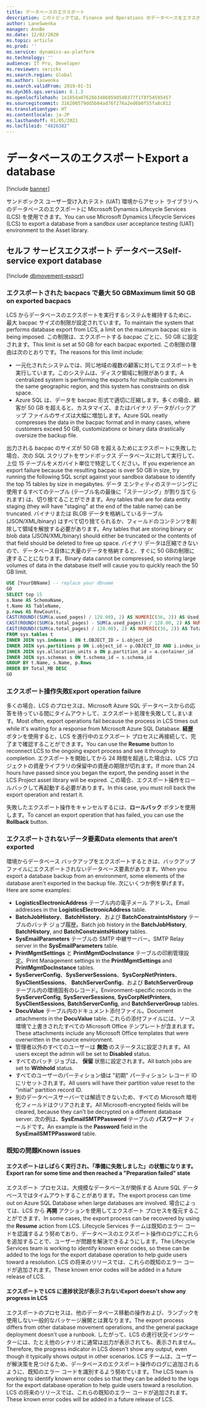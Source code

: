 ```yaml
---
title: データベースのエクスポート
description: このトピックでは、Finance and Operations のデータベースをエクスポートする方法について説明します。
author: LaneSwenka
manager: AnnBe
ms.date: 12/02/2020
ms.topic: article
ms.prod: ''
ms.service: dynamics-ax-platform
ms.technology: ''
audience: IT Pro, Developer
ms.reviewer: sericks
ms.search.region: Global
ms.author: laswenka
ms.search.validFrom: 2019-01-31
ms.dyn365.ops.version: 8.1.3
ms.openlocfilehash: 1e165da0762bb3486059d5d0377f1f8f54595457
ms.sourcegitcommit: 316200579dd5b04ad76f276a2ed6b0f55fa8c812
ms.translationtype: HT
ms.contentlocale: ja-JP
ms.lasthandoff: 01/05/2021
ms.locfileid: "4826382"
---
```

# <a name="export-a-database"></a><span data-ttu-id="c2eb1-103">データベースのエクスポート</span><span class="sxs-lookup"><span data-stu-id="c2eb1-103">Export a database</span></span>

[!include [banner](../includes/banner.md)]

<span data-ttu-id="c2eb1-104">サンドボックス ユーザー受け入れテスト (UAT) 環境からアセット ライブラリへのデータベースのエクスポートに Microsoft Dynamics Lifecycle Services (LCS) を使用できます。</span><span class="sxs-lookup"><span data-stu-id="c2eb1-104">You can use Microsoft Dynamics Lifecycle Services (LCS) to export a database from a sandbox user acceptance testing (UAT) environment to the Asset library.</span></span>

## <a name="self-service-export-database"></a><span data-ttu-id="c2eb1-105">セルフ サービスエクスポート データベース</span><span class="sxs-lookup"><span data-stu-id="c2eb1-105">Self-service export database</span></span>

[!include [dbmovement-export](../includes/dbmovement-export.md)]

### <a name="maximum-limit-50-gb-on-exported-bacpacs"></a><span data-ttu-id="c2eb1-106">エクスポートされた bacpacs で最大 50 GB</span><span class="sxs-lookup"><span data-stu-id="c2eb1-106">Maximum limit 50 GB on exported bacpacs</span></span> 
<span data-ttu-id="c2eb1-107">LCS からデータベースのエクスポートを実行するシステムを維持するために、最大 bacpac サイズの制限が設定されています。</span><span class="sxs-lookup"><span data-stu-id="c2eb1-107">To maintain the system that performs database export from LCS, a limit on the maximum bacpac size is being imposed.</span></span> <span data-ttu-id="c2eb1-108">この制限は、エクスポートする bacpac ごとに、50 GB に設定されます。</span><span class="sxs-lookup"><span data-stu-id="c2eb1-108">This limit is set at 50 GB for each bacpac exported.</span></span> <span data-ttu-id="c2eb1-109">この制限の理由は次のとおりです。</span><span class="sxs-lookup"><span data-stu-id="c2eb1-109">The reasons for this limit include:</span></span> 

- <span data-ttu-id="c2eb1-110">一元化されたシステムでは、同じ地域の複数の顧客に対してエクスポートを実行しています。このシステムは、ディスク領域に制限があります。</span><span class="sxs-lookup"><span data-stu-id="c2eb1-110">A centralized system is performing the exports for multiple customers in the same geographic region, and this system has constraints on disk space.</span></span>  
- <span data-ttu-id="c2eb1-111">Azure SQL は、データを bacpac 形式で適切に圧縮します。多くの場合、顧客が 50 GB を超えると、カスタマイズ、またはバイナリ データがバックアップ ファイルのサイズは大幅に増加します。</span><span class="sxs-lookup"><span data-stu-id="c2eb1-111">Azure SQL neatly compresses the data in the bacpac format and in many cases, where customers exceed 50 GB, customizations or binary data drastically oversize the backup file.</span></span>  

<span data-ttu-id="c2eb1-112">出力される bacpac のサイズが 50 GB を超えるためにエクスポートに失敗した場合、次の SQL スクリプトをサンドボックス データベースに対して実行して、上位 15 テーブルをメガバイト単位で特定してください。</span><span class="sxs-lookup"><span data-stu-id="c2eb1-112">If you experience an export failure because the resulting bacpac is over 50 GB in size, try running the following SQL script against your sandbox database to identify the top 15 tables by size in megabytes.</span></span>  <span data-ttu-id="c2eb1-113">データ エンティティのステージングに使用するすべてのテーブル (テーブル名の最後に「ステージング」が割り当てられます) は、切り捨てることができます。</span><span class="sxs-lookup"><span data-stu-id="c2eb1-113">Any tables that are for data entity staging (they will have "staging" at the end of the table name) can be truncated.</span></span> <span data-ttu-id="c2eb1-114">バイナリまたは BLOB データを格納しているテーブル (JSON/XML/binary) はすべて切り捨てられるか、フィールドのコンテンツを削除して領域を解放する必要があります。</span><span class="sxs-lookup"><span data-stu-id="c2eb1-114">Any tables that are storing binary or blob data (JSON/XML/binary) should either be truncated or the contents of that field should be deleted to free up space.</span></span> <span data-ttu-id="c2eb1-115">バイナリ データは圧縮できないので、データベース自体に大量のデータを格納すると、すぐに 50 GBの制限に達することになります。</span><span class="sxs-lookup"><span data-stu-id="c2eb1-115">Binary data cannot be compressed, so storing large volumes of data in the database itself will cause you to quickly reach the 50 GB limit.</span></span>

```sql
USE [YourDBName] -- replace your dbname
GO
SELECT top 15
s.Name AS SchemaName,
t.Name AS TableName,
p.rows AS RowCounts,
CAST(ROUND((SUM(a.used_pages) / 128.00), 2) AS NUMERIC(36, 2)) AS Used_MB,
CAST(ROUND((SUM(a.total_pages) - SUM(a.used_pages)) / 128.00, 2) AS NUMERIC(36, 2)) AS Unused_MB,
CAST(ROUND((SUM(a.total_pages) / 128.00), 2) AS NUMERIC(36, 2)) AS Total_MB
FROM sys.tables t
INNER JOIN sys.indexes i ON t.OBJECT_ID = i.object_id
INNER JOIN sys.partitions p ON i.object_id = p.OBJECT_ID AND i.index_id = p.index_id
INNER JOIN sys.allocation_units a ON p.partition_id = a.container_id
INNER JOIN sys.schemas s ON t.schema_id = s.schema_id
GROUP BY t.Name, s.Name, p.Rows
ORDER BY Total_MB DESC
GO
```

### <a name="export-operation-failure"></a><span data-ttu-id="c2eb1-116">エクスポート操作失敗</span><span class="sxs-lookup"><span data-stu-id="c2eb1-116">Export operation failure</span></span>

<span data-ttu-id="c2eb1-117">多くの場合、LCS のプロセスは、Microsoft Azure SQL データベースからの応答を待っている間にタイムアウトして、エクスポート処理を失敗してしまいます。</span><span class="sxs-lookup"><span data-stu-id="c2eb1-117">Most often, export operations fail because the process in LCS times out while it's waiting for a response from Microsoft Azure SQL Database.</span></span> <span data-ttu-id="c2eb1-118">**経歴** ボタンを使用すると、LCS を進行中のエクスポート プロセスに再接続して、完了まで確認することができます。</span><span class="sxs-lookup"><span data-stu-id="c2eb1-118">You can use the **Resume** button to reconnect LCS to the ongoing export process and see it through to completion.</span></span> <span data-ttu-id="c2eb1-119">エクスポートを開始してから 24 時間を超過した場合は、LCS プロジェクトの資産ライブラリの保留中の資産の期限が切れます。</span><span class="sxs-lookup"><span data-stu-id="c2eb1-119">If more than 24 hours have passed since you began the export, the pending asset in the LCS Project asset library will be expired.</span></span> <span data-ttu-id="c2eb1-120">この場合、エクスポート操作をロールバックして再起動する必要があります。</span><span class="sxs-lookup"><span data-stu-id="c2eb1-120">In this case, you must roll back the export operation and restart it.</span></span>

<span data-ttu-id="c2eb1-121">失敗したエクスポート操作をキャンセルするには、**ロールバック** ボタンを使用します。</span><span class="sxs-lookup"><span data-stu-id="c2eb1-121">To cancel an export operation that has failed, you can use the **Rollback** button.</span></span>

### <a name="data-elements-that-arent-exported"></a><span data-ttu-id="c2eb1-122">エクスポートされないデータ要素</span><span class="sxs-lookup"><span data-stu-id="c2eb1-122">Data elements that aren't exported</span></span>

<span data-ttu-id="c2eb1-123">環境からデータベース バックアップをエクスポートするときは、バックアップ ファイルにエクスポートされないデータベース要素があります。</span><span class="sxs-lookup"><span data-stu-id="c2eb1-123">When you export a database backup from an environment, some elements of the database aren't exported in the backup file.</span></span> <span data-ttu-id="c2eb1-124">次にいくつか例を挙げます。</span><span class="sxs-lookup"><span data-stu-id="c2eb1-124">Here are some examples:</span></span>

* <span data-ttu-id="c2eb1-125">**LogisticsElectronicAddress** テーブル内の電子メール アドレス。</span><span class="sxs-lookup"><span data-stu-id="c2eb1-125">Email addresses in the **LogisticsElectronicAddress** table.</span></span>
* <span data-ttu-id="c2eb1-126">**BatchJobHistory**、**BatchHistory**、および **BatchConstraintsHistory** テーブルのバッチ ジョブ履歴。</span><span class="sxs-lookup"><span data-stu-id="c2eb1-126">Batch job history in the **BatchJobHistory**, **BatchHistory**, and **BatchConstraintsHistory** tables.</span></span>
* <span data-ttu-id="c2eb1-127">**SysEmailParameters** テーブルの SMTP 中継サーバー。</span><span class="sxs-lookup"><span data-stu-id="c2eb1-127">SMTP Relay server in the **SysEmailParameters** table.</span></span>
* <span data-ttu-id="c2eb1-128">**PrintMgmtSettings** と **PrintMgmtDocInstance** テーブルの印刷管理設定。</span><span class="sxs-lookup"><span data-stu-id="c2eb1-128">Print Management settings in the **PrintMgmtSettings** and **PrintMgmtDocInstance** tables.</span></span>
* <span data-ttu-id="c2eb1-129">**SysServerConfig**、**SysServerSessions**、**SysCorpNetPrinters**、**SysClientSessions**、 **BatchServerConfig**、および **BatchServerGroup** テーブル内の環境固有のレコード。</span><span class="sxs-lookup"><span data-stu-id="c2eb1-129">Environment-specific records in the **SysServerConfig**, **SysServerSessions**, **SysCorpNetPrinters**, **SysClientSessions**, **BatchServerConfig**, and **BatchServerGroup** tables.</span></span>
* <span data-ttu-id="c2eb1-130">**DocuValue** テーブル内のドキュメント添付ファイル。</span><span class="sxs-lookup"><span data-stu-id="c2eb1-130">Document attachments in the **DocuValue** table.</span></span> <span data-ttu-id="c2eb1-131">これらの添付ファイルには、ソース環境で上書きされたすべての Microsoft Office テンプレートが含まれます。</span><span class="sxs-lookup"><span data-stu-id="c2eb1-131">These attachments include any Microsoft Office templates that were overwritten in the source environment.</span></span>
* <span data-ttu-id="c2eb1-132">管理者以外のすべてのユーザーは **無効** のステータスに設定されます。</span><span class="sxs-lookup"><span data-stu-id="c2eb1-132">All users except the admin will be set to **Disabled** status.</span></span>
* <span data-ttu-id="c2eb1-133">すべてのバッチ ジョブは、 **保留** 状態に設定されます。</span><span class="sxs-lookup"><span data-stu-id="c2eb1-133">All batch jobs are set to **Withhold** status.</span></span>
* <span data-ttu-id="c2eb1-134">すべてのユーザーのパーティション値は "初期" パーティション レコード ID にリセットされます。</span><span class="sxs-lookup"><span data-stu-id="c2eb1-134">All users will have their partition value reset to the "initial" partition record ID.</span></span>
* <span data-ttu-id="c2eb1-135">別のデータベースサーバーでは解読できないため、すべての Microsoft 暗号化フィールドはクリアされます。</span><span class="sxs-lookup"><span data-stu-id="c2eb1-135">All Microsoft-encrypted fields will be cleared, because they can't be decrypted on a different database server.</span></span> <span data-ttu-id="c2eb1-136">次の例は、**SysEmailSMTPPassword** テーブルの **パスワード** フィールドです。</span><span class="sxs-lookup"><span data-stu-id="c2eb1-136">An example is the **Password** field in the **SysEmailSMTPPassword** table.</span></span>


### <a name="known-issues"></a><span data-ttu-id="c2eb1-137">既知の問題</span><span class="sxs-lookup"><span data-stu-id="c2eb1-137">Known issues</span></span>

#### <a name="export-ran-for-some-time-and-then-reached-a-preparation-failed-state"></a><span data-ttu-id="c2eb1-138">エクスポートはしばらく実行され、「準備に失敗しました」の状態になります。</span><span class="sxs-lookup"><span data-stu-id="c2eb1-138">Export ran for some time and then reached a "Preparation failed" state</span></span>

<span data-ttu-id="c2eb1-139">エクスポート プロセスは、大規模なデータベースが関係する Azure SQL データベースではタイムアウトすることがあります。</span><span class="sxs-lookup"><span data-stu-id="c2eb1-139">The export process can time out on Azure SQL Database when large databases are involved.</span></span> <span data-ttu-id="c2eb1-140">場合によっては、LCS から **再開** アクションを使用してエクスポート プロセスを復元することができます、</span><span class="sxs-lookup"><span data-stu-id="c2eb1-140">In some cases, the export process can be recovered by using the **Resume** action from LCS.</span></span> <span data-ttu-id="c2eb1-141">Lifecycle Services チームは既知のエラー コードを認識するよう努めており、データベースのエクスポート操作のログにこれらを追加することで、ユーザーが問題を解決できるようにします。</span><span class="sxs-lookup"><span data-stu-id="c2eb1-141">The Lifecycle Services team is working to identify known error codes, so these can be added to the logs for the export database operation to help guide users toward a resolution.</span></span> <span data-ttu-id="c2eb1-142">LCS の将来のリリースでは、これらの既知のエラー コードが追加されます。</span><span class="sxs-lookup"><span data-stu-id="c2eb1-142">These known error codes will be added in a future release of LCS.</span></span> 

#### <a name="export-doesnt-show-any-progress-in-lcs"></a><span data-ttu-id="c2eb1-143">エクスポートで LCS に進捗状況が表示されない</span><span class="sxs-lookup"><span data-stu-id="c2eb1-143">Export doesn't show any progress in LCS</span></span>

<span data-ttu-id="c2eb1-144">エクスポートのプロセスは、他のデータベース移動の操作および、ランブックを使用しない一般的なパッケージ展開とは異なります。</span><span class="sxs-lookup"><span data-stu-id="c2eb1-144">The export process differs from other database movement operations, and the general package deployment doesn't use a runbook.</span></span> <span data-ttu-id="c2eb1-145">したがって、LCS の進行状況インジケーターには、たとえ他のシナリオに通常は出力が表示されても、表示されません。</span><span class="sxs-lookup"><span data-stu-id="c2eb1-145">Therefore, the progress indicator in LCS doesn't show any output, even though it typically shows output in other scenarios.</span></span> <span data-ttu-id="c2eb1-146">LCS チームは、ユーザーが解決策を見つけるため、データベースのエクスポート操作のログに追加されるように、既知のエラー コードを識別するよう努めています。</span><span class="sxs-lookup"><span data-stu-id="c2eb1-146">The LCS team is working to identify known error codes so that they can be added to the logs for the export database operation to help guide users toward a resolution.</span></span> <span data-ttu-id="c2eb1-147">LCS の将来のリリースでは、これらの既知のエラー コードが追加されます。</span><span class="sxs-lookup"><span data-stu-id="c2eb1-147">These known error codes will be added in a future release of LCS.</span></span>
